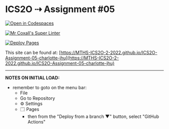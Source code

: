 # ICS2O ⇢ Assignment #05

[![Open in Codespaces](https://classroom.github.com/assets/launch-codespace-7f7980b617ed060a017424585567c406b6ee15c891e84e1186181d67ecf80aa0.svg)](https://classroom.github.com/open-in-codespaces?assignment_repo_id=11197742)

[![Mr Coxall's Super Linter](https://github.com/MTHS-ICS2O-2-2022/ICS2O-Assignment-05-charlotte-jhu/workflows/Mr%20Coxall's%20Super%20Linter/badge.svg)](https://github.com/MTHS-ICS2O-2-2022/ICS2O-Assignment-05-charlotte-jhu/actions)

[![Deploy Pages](https://github.com/MTHS-ICS2O-2-2022/ICS2O-Assignment-05-charlotte-jhu/workflows/Deploy%20Pages/badge.svg)](https://github.com/MTHS-ICS2O-2-2022/ICS2O-Assignment-05-charlotte-jhu/actions)

This site can be found at: [https://MTHS-ICS2O-2-2022.github.io/ICS2O-Assignment-05-charlotte-jhu](https://MTHS-ICS2O-2-2022.github.io/ICS2O-Assignment-05-charlotte-jhu)

---

**NOTES ON INITIAL LOAD:**
- remember to goto on the menu bar:
  - File
  - Go to Repository
  - ⚙ Settings
  - 🗔 Pages
    - then from the "Deploy from a branch ▼" button, select "GitHub Actions"
